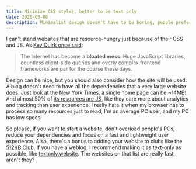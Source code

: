 ```yaml
---
title: Minimize CSS styles, better to be text only
date: 2025-03-08
description: Minimalist design doesn't have to be boring, people prefer websites that are light and focused.
---
```


I can't stand websites that are resource-hungry just because of their CSS and JS. As [Kev Quirk once said](https://512kb.club/):

> The internet has become a **bloated mess**. Huge JavaScript libraries, countless client-side queries and overly complex frontend frameworks are par for the course these days.

Design can be nice, but you should also consider how the site will be used: A blog doesn't need to have all the dependencies that a very large website does. Just look at the New York Times, a single home page can be [~14MB](https://radar.cloudflare.com/scan/e72734dc-2ecf-4c20-812e-2836de2905ee)! And almost 50% of [its resources are JS](https://radar.cloudflare.com/scan/e72734dc-2ecf-4c20-812e-2836de2905ee/network), like they care more about analytics and tracking than user experience. I really hate it when my browser has to process so many resources just to read, I'm an average PC user, and my PC has low specs!

So please, if you want to start a website, don't overload people's PCs, reduce your dependencies and focus on a fast and lightweight user experience. Also, there's a bonus to adding your website to clubs like the [512KB Club](https://512kb.club/). If you have a weblog, I recommend making it as text-only as possible, like [textonly.website](https://textonly.website/). The websites on that list are really fast, aren't they?